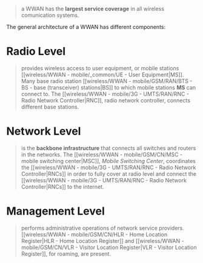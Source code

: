 
> a WWAN has the **largest service coverage** in all wireless comunication systems.


The general architecture of a WWAN has different components:
# **Radio Level**
>provides wireless access to user equipment, or mobile stations [[wireless/WWAN - mobile/_common/UE - User Equipment|MS]]. Many base radio station [[wireless/WWAN - mobile/GSM/RAN/BTS - BS - base (transceiver) stations|BS]] to which mobile stations **MS** can connect to. The [[wireless/WWAN - mobile/3G - UMTS/RAN/RNC - Radio Network Controller|RNC]], radio network controller, connects different base stations.
# **Network Level**
>is the **backbone infrastructure** that connects all switches and routers in the networks. The [[wireless/WWAN - mobile/GSM/CN/MSC - mobile switching center|MSC]], *Mobile Switching Center*, coordinates the [[wireless/WWAN - mobile/3G - UMTS/RAN/RNC - Radio Network Controller|RNCs]] in order to fully cover at radio level and connect the [[wireless/WWAN - mobile/3G - UMTS/RAN/RNC - Radio Network Controller|RNCs]] to the internet.

# **Management Level**
> performs administrative operations of network service providers. [[wireless/WWAN - mobile/GSM/CN/HLR - Home Location Register|HLR - Home Location Register]] and [[wireless/WWAN - mobile/GSM/CN/VLR - Visitor Location Register|VLR - Visitor Location Register]], for roaming, are present.



